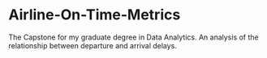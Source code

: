 # Airline-On-Time-Metrics
The Capstone for my graduate degree in Data Analytics.  An analysis of the relationship between departure and arrival delays.
